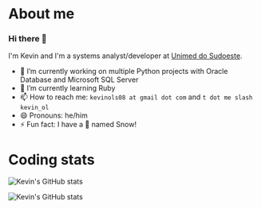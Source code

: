 # About me
### Hi there 👋
I'm Kevin and I'm a systems analyst/developer at [Unimed do Sudoeste](https://www.unimed.coop.br/web/sudoeste).

- 🔭 I’m currently working on multiple Python projects with Oracle Database and Microsoft SQL Server
- 🌱 I’m currently learning Ruby
- 📫 How to reach me: `kevinols08 at gmail dot com` and `t dot me slash kevin_ol`
- 😄 Pronouns: he/him
- ⚡ Fun fact: I have a 🐶 named Snow!

# Coding stats
![Kevin's GitHub stats](https://github-readme-stats-89ldzfrbc-kevnoli.vercel.app/api?username=kevnoli&count_private=true&theme=github_dark&include_all_commits=true&hide_title=true)

![Kevin's GitHub stats](https://github-readme-stats-89ldzfrbc-kevnoli.vercel.app/api/wakatime?username=kevnoli&theme=github_dark)
